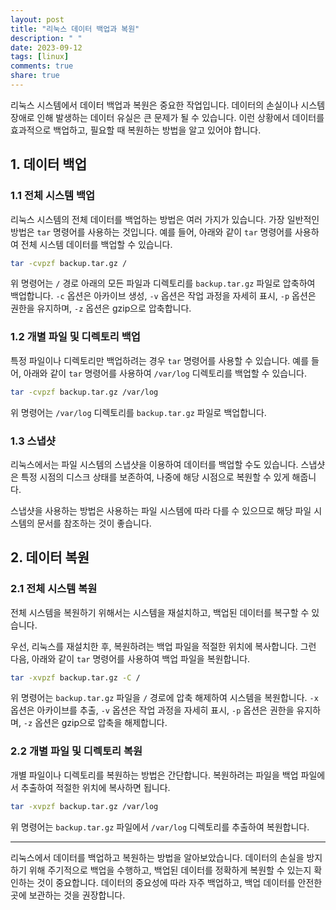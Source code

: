 ```yaml
---
layout: post
title: "리눅스 데이터 백업과 복원"
description: " "
date: 2023-09-12
tags: [linux]
comments: true
share: true
---
```


리눅스 시스템에서 데이터 백업과 복원은 중요한 작업입니다. 데이터의 손실이나 시스템 장애로 인해 발생하는 데이터 유실은 큰 문제가 될 수 있습니다. 이런 상황에서 데이터를 효과적으로 백업하고, 필요할 때 복원하는 방법을 알고 있어야 합니다. 

## 1. 데이터 백업

### 1.1 전체 시스템 백업

리눅스 시스템의 전체 데이터를 백업하는 방법은 여러 가지가 있습니다. 가장 일반적인 방법은 `tar` 명령어를 사용하는 것입니다. 예를 들어, 아래와 같이 `tar` 명령어를 사용하여 전체 시스템 데이터를 백업할 수 있습니다.

```bash
tar -cvpzf backup.tar.gz /
```

위 명령어는 `/` 경로 아래의 모든 파일과 디렉토리를 `backup.tar.gz` 파일로 압축하여 백업합니다. `-c` 옵션은 아카이브 생성, `-v` 옵션은 작업 과정을 자세히 표시, `-p` 옵션은 권한을 유지하며, `-z` 옵션은 gzip으로 압축합니다.

### 1.2 개별 파일 및 디렉토리 백업

특정 파일이나 디렉토리만 백업하려는 경우 `tar` 명령어를 사용할 수 있습니다. 예를 들어, 아래와 같이 `tar` 명령어를 사용하여 `/var/log` 디렉토리를 백업할 수 있습니다.

```bash
tar -cvpzf backup.tar.gz /var/log
```

위 명령어는 `/var/log` 디렉토리를 `backup.tar.gz` 파일로 백업합니다.

### 1.3 스냅샷

리눅스에서는 파일 시스템의 스냅샷을 이용하여 데이터를 백업할 수도 있습니다. 스냅샷은 특정 시점의 디스크 상태를 보존하여, 나중에 해당 시점으로 복원할 수 있게 해줍니다.

스냅샷을 사용하는 방법은 사용하는 파일 시스템에 따라 다를 수 있으므로 해당 파일 시스템의 문서를 참조하는 것이 좋습니다.

## 2. 데이터 복원

### 2.1 전체 시스템 복원

전체 시스템을 복원하기 위해서는 시스템을 재설치하고, 백업된 데이터를 복구할 수 있습니다. 

우선, 리눅스를 재설치한 후, 복원하려는 백업 파일을 적절한 위치에 복사합니다. 그런 다음, 아래와 같이 `tar` 명령어를 사용하여 백업 파일을 복원합니다.

```bash
tar -xvpzf backup.tar.gz -C /
```

위 명령어는 `backup.tar.gz` 파일을 `/` 경로에 압축 해제하여 시스템을 복원합니다. `-x` 옵션은 아카이브를 추출, `-v` 옵션은 작업 과정을 자세히 표시, `-p` 옵션은 권한을 유지하며, `-z` 옵션은 gzip으로 압축을 해제합니다.

### 2.2 개별 파일 및 디렉토리 복원

개별 파일이나 디렉토리를 복원하는 방법은 간단합니다. 복원하려는 파일을 백업 파일에서 추출하여 적절한 위치에 복사하면 됩니다.

```bash
tar -xvpzf backup.tar.gz /var/log
```

위 명령어는 `backup.tar.gz` 파일에서 `/var/log` 디렉토리를 추출하여 복원합니다.

---

리눅스에서 데이터를 백업하고 복원하는 방법을 알아보았습니다. 데이터의 손실을 방지하기 위해 주기적으로 백업을 수행하고, 백업된 데이터를 정확하게 복원할 수 있는지 확인하는 것이 중요합니다. 데이터의 중요성에 따라 자주 백업하고, 백업 데이터를 안전한 곳에 보관하는 것을 권장합니다.